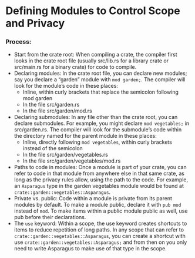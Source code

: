 # Defining Modules to Control Scope and Privacy
### Process:
- Start from the crate root: When compiling a crate, the compiler first looks in the crate root file (usually src/lib.rs for a library crate or src/main.rs for a binary crate) for code to compile.
- Declaring modules: In the crate root file, you can declare new modules; say you declare a “garden” module with `mod garden;`. The compiler will look for the module’s code in these places:
  - Inline, within curly brackets that replace the semicolon following mod garden
  - In the file src/garden.rs
  - In the file src/garden/mod.rs
- Declaring submodules: In any file other than the crate root, you can declare submodules. For example, you might declare `mod vegetables;` in src/garden.rs. The compiler will look for the submodule’s code within the directory named for the parent module in these places:
  - Inline, directly following `mod vegetables`, within curly brackets instead of the semicolon
  - In the file src/garden/vegetables.rs
  - In the file src/garden/vegetables/mod.rs
- Paths to code in modules: Once a module is part of your crate, you can refer to code in that module from anywhere else in that same crate, as long as the privacy rules allow, using the path to the code. For example, an `Asparagus` type in the garden vegetables module would be found at `crate::garden::vegetables::Asparagus`.
- Private vs. public: Code within a module is private from its parent modules by default. To make a module public, declare it with `pub mod` instead of `mod`. To make items within a public module public as well, use pub before their declarations.
- The `use` keyword: Within a scope, the use keyword creates shortcuts to items to reduce repetition of long paths. In any scope that can refer to `crate::garden::vegetables::Asparagus`, you can create a shortcut with use `crate::garden::vegetables::Asparagus;` and from then on you only need to write Asparagus to make use of that type in the scope.
